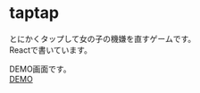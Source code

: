 # taptap

とにかくタップして女の子の機嫌を直すゲームです。  
Reactで書いています。

DEMO画面です。  
[DEMO](http://118.27.27.78/taptap/public/)
